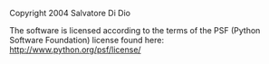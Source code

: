 Copyright 2004 Salvatore Di Dio

The software is licensed according to the terms of the PSF (Python Software Foundation) license found here: http://www.python.org/psf/license/
